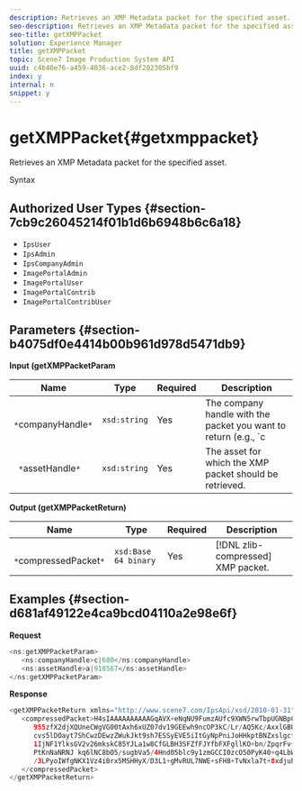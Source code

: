 ```yaml
---
description: Retrieves an XMP Metadata packet for the specified asset.
seo-description: Retrieves an XMP Metadata packet for the specified asset.
seo-title: getXMPPacket
solution: Experience Manager
title: getXMPPacket
topic: Scene7 Image Production System API
uuid: c4b40e76-a459-4036-ace2-8df202305bf9
index: y
internal: n
snippet: y
---
```


# getXMPPacket{#getxmppacket}

Retrieves an XMP Metadata packet for the specified asset.

 Syntax 

## Authorized User Types {#section-7cb9c26045214f01b1d6b6948b6c6a18}

* `IpsUser` 
* `IpsAdmin` 
* `IpsCompanyAdmin` 
* `ImagePortalAdmin` 
* `ImagePortalUser` 
* `ImagePortalContrib` 
* `ImagePortalContribUser`

## Parameters {#section-b4075df0e4414b00b961d978d5471db9}

**Input (getXMPPacketParam** 

|  Name  | Type  | Required  | Description  |
|---|---|---|---|
|  ` *`companyHandle`*`  | `xsd:string`  | Yes  |The company handle with the packet you want to return (e.g., `c|656`).  |
|  ` *`assetHandle`*`  | `xsd:string`  | Yes  | The asset for which the XMP packet should be retrieved.  |

**Output (getXMPPacketReturn)** 

|  Name  | Type  | Required  | Description  |
|---|---|---|---|
|  ` *`compressedPacket`*`  | `xsd:Base 64 binary`  | Yes  | [!DNL zlib-compressed] XMP packet.  |

## Examples {#section-d681af49122e4ca9bcd04110a2e98e6f}

**Request** 

```java
<ns:getXMPPacketParam>
   <ns:companyHandle>c|680</ns:companyHandle>
   <ns:assetHandle>a|918567</ns:assetHandle>
</ns:getXMPPacketParam>
```

**Response** 

```java
<getXMPPacketReturn xmlns="http://www.scene7.com/IpsApi/xsd/2010-01-31">
   <compressedPacket>H4sIAAAAAAAAAAGqAVX+eNqNU9FumzAUfc9XWN5rwTbpUGNBpC3RtpdqU9NOe3XABTRsU9sM8vezMUUp6qQhhDg+
      955zfX2djXQUneCWgVG00tAxh6xUZ07dv19GEEwh9ncOP3kC/Lr/AQ5Kc/AxxlGBUwxSEpPtLUm3NyDBeIdIghISkTuKU3qLwfzA/QZkunymD8
      cvs5lDOayt7ShCwzDEwzZWukJkt9sh7ESSyEVE5iItGyNpPniJoHHkptBNZxslgcfsrHqbQ7jxTkG8q5VVplbdYiFNPO0tLpRAC4
      1IjNF1YlksGV2v26mkskC85YJLa1w8CfGLBH3SFZfFJYfbFXFgllKO+bn/ZpqrFv+xsS519WKO1mX9y/yoHppveRXrgWTlxX9qJk0ojHG9eaBP3
      PtKnNaNRNJ kq6lNC8bO5/sugbVa5/4Hnd05blc9y1zmGCCI0zcO50PyK40+q4LbWPt3IqGmykqnONnVgUUYNvsdfOH6wzN6C03OMd6zQb0KpSh
      /3LPyoIWfgNKX1Vz4i8rx5MSHHyX/D3L1+gMvRUL7NWE+sFH8+TvNxla7t+8xdjuhqNPERMBaoBAAA=
   </compressedPacket>
</getXMPPacketReturn>
```

